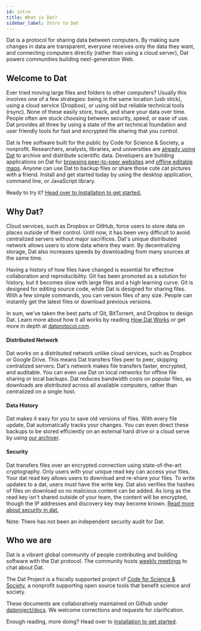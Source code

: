 ```yaml
---
id: intro
title: What is Dat?
sidebar_label: Intro to Dat
---
```


Dat is a protocol for sharing data between computers. By making sure changes in data are transparent, everyone receives only the data they want, and connecting computers directly (rather than using a cloud server), Dat powers communities building next-generation Web.

## Welcome to Dat

Ever tried moving large files and folders to other computers? Usually this involves one of a few strategies: being in the same location (usb stick), using a cloud service (Dropbox), or using old but reliable technical tools (rsync). None of these easily store, track, and share your data over time. People often are stuck choosing between security, speed, or ease of use. Dat provides all three by using a state of the art technical foundation and user friendly tools for fast and encrypted file sharing that you control.

Dat is free software built for the public by Code for Science & Society, a nonprofit. Researchers, analysts, libraries, and universities are [already using Dat](https://www.nytimes.com/2017/03/06/science/donald-trump-data-rescue-science.html) to archive and distribute scientific data. Developers are building applications on Dat for [browsing peer-to-peer websites](https://beakerbrowser.com) and [offline editable maps](https://www.digital-democracy.org/blog/update-from-the-ecuadorian-amazon/).  Anyone can use Dat to backup files or share those cute cat pictures with a friend. Install and get started today by using the desktop application, command line, or JavaScript library.

Ready to try it? [Head over to Installation to get started.](getting-started-installation.md)

## Why Dat?

Cloud services, such as Dropbox or GitHub, force users to store data on places outside of their control. Until now, it has been very difficult to avoid centralized servers without major sacrifices. Dat's unique distributed network allows users to store data where they want. By decentralizing storage, Dat also increases speeds by downloading from many sources at the same time.

Having a history of how files have changed is essential for effective collaboration and reproducibility. Git has been promoted as a solution for history, but it becomes slow with large files and a high learning curve. Git is designed for editing source code, while Dat is designed for sharing files. With a few simple commands, you can version files of any size. People can instantly get the latest files or download previous versions.

In sum, we've taken the best parts of Git, BitTorrent, and Dropbox to design Dat. Learn more about how it all works by reading [How Dat Works](https://datprotocol.github.io/how-dat-works) or get more in depth at [datprotocol.com](https://datprotocol.com).

#### Distributed Network

Dat works on a distributed network unlike cloud services, such as Dropbox or Google Drive. This means Dat transfers files peer to peer, skipping centralized servers. Dat's network makes file transfers faster, encrypted, and auditable. You can even use Dat on local networks for offline file sharing or local backups. Dat reduces bandwidth costs on popular files, as downloads are *distributed* across all available computers, rather than centralized on a single host.

#### Data History

Dat makes it easy for you to save old versions of files. With every file
update, Dat automatically tracks your changes. You can even direct these
backups to be stored efficiently on an external hard drive or a cloud serve by using [our archiver](usingdat-server.md).

#### Security

Dat transfers files over an encrypted connection using state-of-the-art
cryptography. Only users with your unique read key can access your files. Your dat read key allows users to download and re-share your files. To write updates to a dat, users must have the write key. Dat also verifies the hashes of files on download so no malicious content can be added. As long as the read key isn't shared outside of your team, the content will be encrypted, though the IP addresses and discovery key may become known. [Read more about security in dat.](learn-more-security.md)

Note: There has not been an independent security audit for Dat.

## Who we are

Dat is a vibrant global community of people contributing and building software with the Dat protocol. The community hosts [weekly meetings](https://comm-comm.datproject.org/) to chat about Dat.

The Dat Project is a fiscally supported project of [Code for Science & Society](https://codeforscience.org), a nonprofit supporting open source tools that benefit science and society. 

These documents are collaboratively maintained on Github under
[datproject/docs](https://github.com/datproject/docs). We welcome corrections
and requests for clarification.

Enough reading, more doing? Head over to [Installation to get started](getting-started-installation.md).
